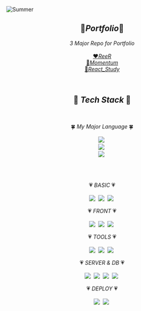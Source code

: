  ![Summer](https://capsule-render.vercel.app/api?type=wave&color=FE9AA8&&animation=fadeIn&fontColor=FFFFFF&height=300&section=header&text=Summer%20Kim&fontSize=90)
<h2 align="center"> 📌<em>Portfolio</em>📌 </h2>
<p align="center"><em>3 Major Repo for Portfolio</em><br/>
 <br/>
 <a href="https://github.com/summer-kim/ReeR">❤️<em>ReeR</em></a><br/>
 <a href="https://github.com/summer-kim/Momentum">💛<em>Momentum</em></a><br/>
 <a href="https://github.com/summer-kim/React_Study">💜<em>React_Study</em></a><br/>
</p>
<br/>
<h2 align="center"> 💎 <em>Tech Stack</em> 💎 </h2>
 <br/>
<p align="center"> 🍀 <em>My Major Language</em> 🍀<br/>
 <br/>
  <img src="https://img.shields.io/badge/-Javascript-F7DF1E?style=for-the-badge&logo=Javascript&logoColor=white"/></a>&nbsp<br/>
  <img src="http://img.shields.io/badge/-Node.js-339933?style=for-the-badge&logo=Node.js&logoColor=white"/></a>&nbsp<br/>
  <img src="https://img.shields.io/badge/-React-61dbfb?style=for-the-badge&logo=React&logoColor=white"/></a>&nbsp<br/>
</p>
 <br/>
 <br/>
<p align="center"> 💗 <em>BASIC</em> 💗<br/>
 <br/>
  <img src="http://img.shields.io/badge/-HTML5-E34F26?style=for-the-badge&logo=HTML5&logoColor=white"/></a>&nbsp
  <img src="http://img.shields.io/badge/-CSS3-1572B6?style=for-the-badge&logo=CSS3&logoColor=white"/></a>&nbsp
  <img src="http://img.shields.io/badge/-Sass-CC6699?style=for-the-badge&logo=Sass&logoColor=white"/></a>&nbsp
</p>

<p align="center"> 💗 <em>FRONT</em> 💗<br/>
 <br/>
  <img src="https://img.shields.io/badge/-React-61dbfb?style=for-the-badge&logo=React&logoColor=white"/></a>&nbsp
  <img src="http://img.shields.io/badge/-Redux-764ABC?style=for-the-badge&logo=Redux&logoColor=white"/></a>&nbsp
  <img src="http://img.shields.io/badge/Node_view_Engine-Handlebars-FF69B4?style=for-the-badge&logo=Node.js&logoColor=white"/></a>&nbsp
</p>

<p align="center"> 💗 <em>TOOLS</em> 💗<br/>
 <br/>
  <img src="https://img.shields.io/badge/-Webpack-8DD6F9?style=for-the-badge&logo=Webpack&logoColor=white"/></a>&nbsp
  <img src="https://img.shields.io/badge/-Babel-F9DC3E?style=for-the-badge&logo=Babel&logoColor=white"/></a>&nbsp
  <img src="https://img.shields.io/badge/-Font_Awesome-339AF0?style=for-the-badge&logo=Font_Awesome&logoColor=white"/></a>&nbsp
</p>

<p align="center"> 💗 <em>SERVER & DB</em> 💗 <br/>
 <br/>
  <img src="https://img.shields.io/badge/-Express-191919?style=for-the-badge&logo=Node.js&logoColor=white"/></a>&nbsp
  <img src="https://img.shields.io/badge/-Firebase-orange?style=for-the-badge&logo=Firebase&logoColor=white"/></a>&nbsp
  <img src="https://img.shields.io/badge/-Amazon_S3-569A31?style=for-the-badge&logo=Amazon-S3&logoColor=white"/></a>&nbsp
  <img src="https://img.shields.io/badge/-MongoDB-47A248?style=for-the-badge&logo=MongoDB&logoColor=white"/></a>&nbsp 
</p>

<p align="center"> 💗 <em>DEPLOY</em> 💗<br/>
 <br/>
  <img src="https://img.shields.io/badge/-Heroku-430098?style=for-the-badge&logo=Heroku&logoColor=white"/></a>&nbsp
  <img src="https://img.shields.io/badge/-Netlify-00C7B7?style=for-the-badge&logo=Netlify&logoColor=white"/></a>&nbsp
 </p>
 <br/>
 <br/> 
